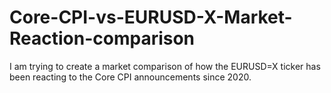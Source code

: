 # Core-CPI-vs-EURUSD-X-Market-Reaction-comparison
I am trying to create a market comparison of how the EURUSD=X ticker has been reacting to the Core CPI announcements since 2020.

